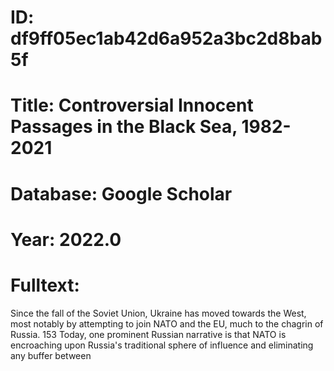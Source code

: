 # ID: df9ff05ec1ab42d6a952a3bc2d8bab5f
# Title: Controversial Innocent Passages in the Black Sea, 1982-2021
# Database: Google Scholar
# Year: 2022.0
# Fulltext:
Since the fall of the Soviet Union, Ukraine has moved towards the West, most notably by attempting to join NATO and the EU, much to the chagrin of Russia.
153 Today, one prominent Russian narrative is that NATO is encroaching upon Russia's traditional sphere of influence and eliminating any buffer between